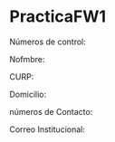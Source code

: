 # PracticaFW1
Números de control:

Nofmbre:

CURP:

Domicilio:

números de Contacto:

Correo Institucional:

